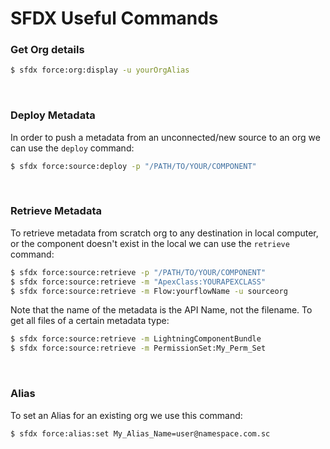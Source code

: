 # SFDX Useful Commands

### Get Org details

```bash
$ sfdx force:org:display -u yourOrgAlias
```

<br>

### Deploy Metadata

In order to push a metadata from an unconnected/new source to an org we can use the `deploy` command:

```bash
$ sfdx force:source:deploy -p "/PATH/TO/YOUR/COMPONENT"
```

<br>

### Retrieve Metadata

To retrieve metadata from scratch org to any destination in local computer, or the component doesn't exist in the local we can use the `retrieve` command:

```bash
$ sfdx force:source:retrieve -p "/PATH/TO/YOUR/COMPONENT"
$ sfdx force:source:retrieve -m "ApexClass:YOURAPEXCLASS"
$ sfdx force:source:retrieve -m Flow:yourflowName -u sourceorg
```

Note that the name of the metadata is the API Name, not the filename. To get all files of a
certain metadata type:

```bash
$ sfdx force:source:retrieve -m LightningComponentBundle
$ sfdx force:source:retrieve -m PermissionSet:My_Perm_Set
```

<br>

### Alias

To set an Alias for an existing org we use this command:

```bash
$ sfdx force:alias:set My_Alias_Name=user@namespace.com.sc
```